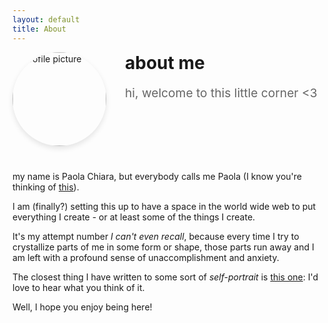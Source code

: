 ```yaml
---
layout: default
title: About
---
```

<div style="display: flex; align-items: flex-start; gap: 30px; margin-bottom: 40px; flex-wrap: wrap;">
  <img src="{{ site.baseurl }}/assets/images/pcmprofile.jpg" alt="Profile picture" style="width: 150px; height: 150px; border-radius: 50%; object-fit: cover; box-shadow: 0 4px 8px rgba(0,0,0,0.1);">
  <div style="flex: 1; min-width: 300px;">
    <h1 style="margin-top: 0;">about me</h1>
    <p style="font-size: 1.2rem; color: #666; margin-bottom: 0;">hi, welcome to this little corner <3</p>
  </div>
</div>


my name is Paola Chiara, but everybody calls me Paola (I know you're thinking of [this](https://en.meming.world/wiki/My_Name_is_Giovanni_Giorgio)).

I am (finally?) setting this up to have a space in the world wide web to put everything I create - or at least some of the things I create.

It's my attempt number *I can't even recall*, because every time I try to crystallize parts of me in some form or shape, those parts run away and I am left with a profound sense of unaccomplishment and anxiety.

The closest thing I have written to some sort of _self-portrait_ is [this one](https://paolamasuzzo.substack.com/p/self-portrait): I'd love to hear what you think of it.

Well, I hope you enjoy being here!

